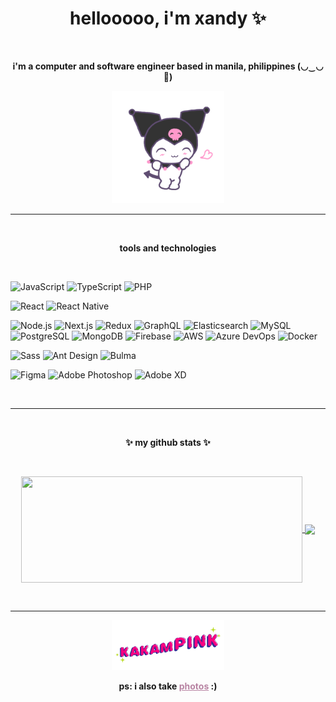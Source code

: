 <h1 align="center">hellooooo, i'm xandy ✨</h1><br/>
<strong><p align="center">i'm a computer and software engineer based in manila, philippines  (◡‿◡🌸)</p></strong>
<p align="center"><img src="./kuromi.gif" width="180" rameBorder="0" class="giphy-embed" allowFullScreen></img></p>
<hr/>
<br/>
<p align="center"><strong>tools and technologies</strong></p>
<br/>

<p align="center">

  ![JavaScript](https://img.shields.io/badge/-JavaScript-000?&logo=JavaScript&logoColor=white&color=b884a3)
  ![TypeScript](https://img.shields.io/badge/-TypeScript-000?&logo=TypeScript&logoColor=white&color=b884a3)
  ![PHP](https://img.shields.io/badge/-PHP-000?&logo=PHP&logoColor=white&color=b884a3)

  ![React](https://img.shields.io/badge/-React-000?&logo=React&logoColor=white&color=b884a3)
  ![React Native](https://img.shields.io/badge/-React_Native-000?&logo=React&logoColor=white&color=b884a3)

  ![Node.js](https://img.shields.io/badge/-Node.js-000?&logo=Node.js&logoColor=white&color=b884a3)
  ![Next.js](https://img.shields.io/badge/-Next.js-000?&logo=Next.js&logoColor=white&color=b884a3)
  ![Redux](https://img.shields.io/badge/-Redux-000?&logo=Redux&logoColor=white&color=b884a3)
  ![GraphQL](https://img.shields.io/badge/-GraphQL-000?&logo=GraphQL&logoColor=white&color=b884a3)
  ![Elasticsearch](https://img.shields.io/badge/-Elasticsearch-000?&logo=Elasticsearch&logoColor=white&color=b884a3)
  ![MySQL](https://img.shields.io/badge/-MySQL-000?&logo=MySQL&logoColor=white&color=b884a3)
  ![PostgreSQL](https://img.shields.io/badge/-PostgreSQL-000?&logo=PostgreSQL&logoColor=white&color=b884a3)
  ![MongoDB](https://img.shields.io/badge/-MongoDB-000?&logo=MongoDB&logoColor=white&color=b884a3)
  ![Firebase](https://img.shields.io/badge/-Firebase-000?&logo=Firebase&logoColor=white&color=b884a3)
  ![AWS](https://img.shields.io/badge/-AWS-000?&logo=Amazon-AWS&logoColor=white&color=b884a3)
  ![Azure DevOps](https://img.shields.io/badge/-Azure_DevOps-000?&logo=Azure-DevOps&logoColor=white&color=b884a3)
  ![Docker](https://img.shields.io/badge/-Docker-000?&logo=Docker&logoColor=white&color=b884a3)

  ![Sass](https://img.shields.io/badge/-Sass-000?&logo=Sass&logoColor=white&color=b884a3)
  ![Ant Design](https://img.shields.io/badge/-Ant_Design-000?&logo=Ant-Design&logoColor=white&color=b884a3)
  ![Bulma](https://img.shields.io/badge/-Bulma-000?&logo=Bulma&logoColor=white&color=b884a3)

  ![Figma](https://img.shields.io/badge/-Figma-000?&logo=Figma&logoColor=white&color=b884a3)
  ![Adobe Photoshop](https://img.shields.io/badge/-Adobe_Photoshop-000?&logo=Adobe-Photoshop&logoColor=white&color=b884a3)
  ![Adobe XD](https://img.shields.io/badge/-Adobe_XD-000?&logo=Adobe-XD&logoColor=white&color=b884a3)

</p>
<br/>
<hr/>
<br/>
<p align="center"><strong>✨ my github stats ✨</strong></p>
<br/>
<p align="center">
  <a href="https://github.com/xvnds">
    <img width=450 height=170 align="center" src="https://github-readme-stats.vercel.app/api?username=xvnds&theme=panda&show_icons=true" />
  </a>
  <a href="https://github.com/xvnds">
    <img align="center" src="https://github-readme-stats.vercel.app/api/top-langs/?username=xvnds&theme=panda&layout=compact" />
  </a>
</p>
<br/>
<hr/>
<p align="center"><img src="./kakampink.gif" width="180" rameBorder="0" class="giphy-embed" allowFullScreen></img></p>
<p align="center"><strong>ps: i also take <a href="https://www.lomography.com/homes/xandyuck" style="color:#b884a3;">photos</a> :)</strong></p>